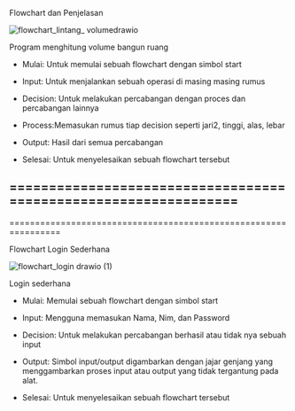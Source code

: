Flowchart dan Penjelasan

![flowchart_lintang_ volumedrawio](https://github.com/lintangbhskr/Tugas_Postest/assets/143193920/9bd29e65-aee8-4c03-92dd-0ccc53ba5c51)

Program menghitung volume bangun ruang

- Mulai: Untuk memulai sebuah flowchart dengan simbol start

- Input: Untuk menjalankan sebuah operasi di masing masing rumus 

- Decision: Untuk melakukan percabangan dengan proces dan percabangan lainnya

- Process:Memasukan rumus tiap decision seperti jari2, tinggi, alas, lebar

- Output: Hasil dari semua percabangan 

- Selesai: Untuk menyelesaikan sebuah flowchart tersebut
  
================================================================
----------------------------------------------------------------
================================================================

Flowchart Login Sederhana

![flowchart_login drawio (1)](https://github.com/lintangbhskr/Tugas_Postest/assets/143193920/9ed16801-6e9c-479b-a1fa-312264fd964c)


Login sederhana

- Mulai: Memulai sebuah flowchart dengan simbol start

- Input: Mengguna memasukan Nama, Nim, dan Password

- Decision: Untuk melakukan percabangan berhasil atau tidak nya sebuah input

- Output: Simbol input/output digambarkan dengan jajar genjang yang menggambarkan proses input atau output yang tidak tergantung pada alat. 

- Selesai: Untuk menyelesaikan sebuah flowchart tersebut
